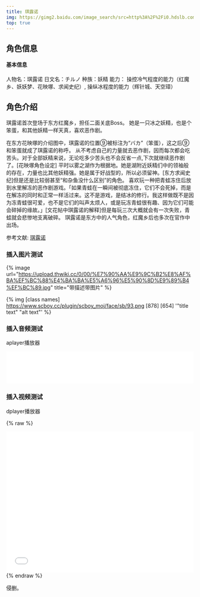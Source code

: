 ```yaml
---
title: 琪露诺
img: https://gimg2.baidu.com/image_search/src=http%3A%2F%2Fi0.hdslb.com%2Fbfs%2Farticle%2Fde695a42b9f2a70d58981d6372d65aac06d0f85e.jpg&refer=http%3A%2F%2Fi0.hdslb.com&app=2002&size=f9999,10000&q=a80&n=0&g=0n&fmt=jpeg?sec=1647857166&t=40fdaf797d6eab11a19c7c64b4c72e70
top: true
---
```


## 角色信息

####       基本信息
 人物名：琪露诺
 日文名：チルノ
 种族：妖精
 能力：	操控冷气程度的能力（红魔乡、妖妖梦、花映塚、求闻史纪）, 操纵冰程度的能力（辉针城、天空璋）


## 角色介绍
琪露诺首次登场于东方红魔乡，担任二面关底Boss。
她是一只冰之妖精，也是个笨蛋，和其他妖精一样天真，喜欢恶作剧。

在东方花映塚的介绍图中，琪露诺的位置⑨被标注为“バカ”（笨蛋），这之后⑨和笨蛋就成了琪露诺的称呼。
从不考虑自己的力量就去恶作剧，因而每次都会吃苦头。对于全部妖精来说，无论吃多少苦头也不会反省一点,下次就继续恶作剧了。[花映塚角色设定]
平时以雾之湖作为根据地。她是湖附近妖精们中的领袖般的存在，力量也比其他妖精强。她是属于好战型的，所以必须留神。[东方求闻史纪]但是还是比较弱甚至“和杂鱼没什么区别”的角色。
喜欢玩一种把青蛙冻住后放到水里解冻的恶作剧游戏。「如果青蛙在一瞬间被彻底冻住，它们不会死掉，而是在解冻的同时和正常一样活过来。这不是游戏，是结冰的修行。我这样做既不是因为冻青蛙很可爱，也不是它们的叫声太烦人，或是玩冻青蛙很有趣、因为它们可能会碎掉的缘故。」[文花帖中琪露诺的解释]但是每玩三次大概就会有一次失败，青蛙就会悲惨地支离破碎。
琪露诺是东方中的人气角色，红魔乡后也多次在官作中出场。

参考文献: [琪露诺](https://thwiki.cc/%E7%90%AA%E9%9C%B2%E8%AF%BA)

### 插入图片测试

{%  image
    url="https://upload.thwiki.cc/0/00/%E7%90%AA%E9%9C%B2%E8%AF%BA%EF%BC%88%E4%BA%BA%E5%A6%96%E5%90%8D%E9%89%B4%EF%BC%89.jpg"
    title="带描述带图片"
%}

{% img [class names] https://www.scboy.cc/plugin/scboy_moj/face/sb/93.png [878] [654] '"title text" "alt text"' %}

### 插入音频测试

aplayer播放器



<nav class="header-music">
<iframe frameborder="no" border="0" marginwidth="0" marginheight="0" width=100% height=86 src="//music.163.com/outchain/player?type=2&id=751472&auto=1&height=66"></iframe></nav>


### 插入视频测试

dplayer播放器



{% raw %}
<div style="position: relative; width: 100%; height: 0; padding-bottom:75%;"><iframe src="//player.bilibili.com/player.html?aid=50619577&bvid=BV1w4411b7ph&cid=489968986&page=1" scrolling="no" border="0" frameborder="no" framespacing="0" allowfullscreen="true" style="position: absolute; width: 100%; height: 100%; left: 0; top: 0;"> </iframe></div>
{% endraw %}

侵删。